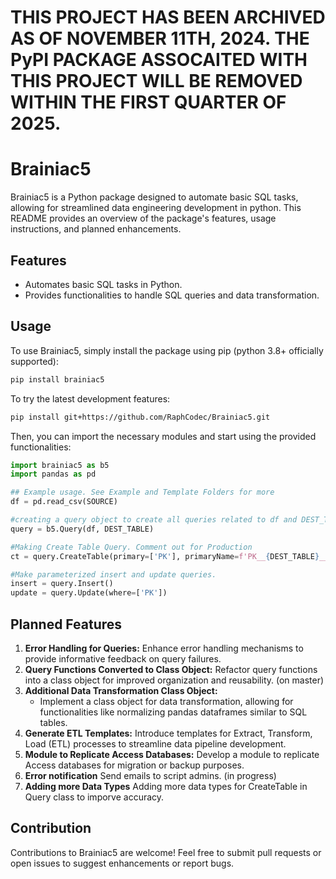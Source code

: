 # THIS PROJECT HAS BEEN ARCHIVED AS OF NOVEMBER 11TH, 2024.  THE PyPI PACKAGE ASSOCAITED WITH THIS PROJECT WILL BE REMOVED WITHIN THE FIRST QUARTER OF 2025.

# Brainiac5

Brainiac5 is a Python package designed to automate basic SQL tasks, allowing for streamlined data engineering development in python. This README provides an overview of the package's features, usage instructions, and planned enhancements.

## Features

- Automates basic SQL tasks in Python.
- Provides functionalities to handle SQL queries and data transformation.

## Usage

To use Brainiac5, simply install the package using pip (python 3.8+ officially supported):

```bash
pip install brainiac5
```

To try the latest development features:

```bash
pip install git+https://github.com/RaphCodec/Brainiac5.git
```

Then, you can import the necessary modules and start using the provided functionalities:

```python
import brainiac5 as b5
import pandas as pd

## Example usage. See Example and Template Folders for more
df = pd.read_csv(SOURCE)

#creating a query object to create all queries related to df and DEST_TABLE
query = b5.Query(df, DEST_TABLE)

#Making Create Table Query. Comment out for Production
ct = query.CreateTable(primary=['PK'], primaryName=f'PK__{DEST_TABLE}__ID')

#Make parameterized insert and update queries.
insert = query.Insert()
update = query.Update(where=['PK'])
```

## Planned Features

1. **Error Handling for Queries:** Enhance error handling mechanisms to provide informative feedback on query failures. 
2. **Query Functions Converted to Class Object:** Refactor query functions into a class object for improved organization and reusability. (on master)
3. **Additional Data Transformation Class Object:**
   - Implement a class object for data transformation, allowing for functionalities like normalizing pandas dataframes similar to SQL tables.
4. **Generate ETL Templates:** Introduce templates for Extract, Transform, Load (ETL) processes to streamline data pipeline development.
5. **Module to Replicate Access Databases:** Develop a module to replicate Access databases for migration or backup purposes.
6. **Error notification** Send emails to script admins. (in progress)
7. **Adding more Data Types** Adding more data types for CreateTable in Query class to imporve accuracy.

## Contribution

Contributions to Brainiac5 are welcome! Feel free to submit pull requests or open issues to suggest enhancements or report bugs.

